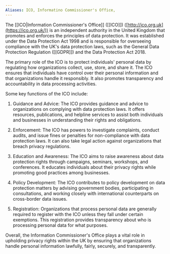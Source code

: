 ```yaml
---
Aliases: ICO, Informatino Commissioner's Office, 
---
```


The [[ICO|Information Commissioner's Office]] ([[ICO]]) ([http://ico.org.uk](https://ico.org.uk/)) is an independent authority in the United Kingdom that promotes and enforces the principles of data protection. It was established under the Data Protection Act 1998 and is responsible for overseeing compliance with the UK's data protection laws, such as the General Data Protection Regulation ([[GDPR]]) and the Data Protection Act 2018.

The primary role of the ICO is to protect individuals' personal data by regulating how organizations collect, use, store, and share it. The ICO ensures that individuals have control over their personal information and that organizations handle it responsibly. It also promotes transparency and accountability in data processing activities.

Some key functions of the ICO include:

1. Guidance and Advice: The ICO provides guidance and advice to organizations on complying with data protection laws. It offers resources, publications, and helpline services to assist both individuals and businesses in understanding their rights and obligations.

2. Enforcement: The ICO has powers to investigate complaints, conduct audits, and issue fines or penalties for non-compliance with data protection laws. It can also take legal action against organizations that breach privacy regulations.

3. Education and Awareness: The ICO aims to raise awareness about data protection rights through campaigns, seminars, workshops, and conferences. It educates individuals about their privacy rights while promoting good practices among businesses.

4. Policy Development: The ICO contributes to policy development on data protection matters by advising government bodies, participating in consultations, and working closely with international counterparts on cross-border data issues.

5. Registration: Organizations that process personal data are generally required to register with the ICO unless they fall under certain exemptions. This registration provides transparency about who is processing personal data for what purposes.

Overall, the Information Commissioner's Office plays a vital role in upholding privacy rights within the UK by ensuring that organizations handle personal information lawfully, fairly, securely, and transparently.